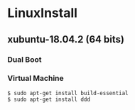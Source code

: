 # LinuxInstall
## xubuntu-18.04.2 (64 bits)

### Dual Boot
### Virtual Machine

```
$ sudo apt-get install build-essential
$ sudo apt-get install ddd